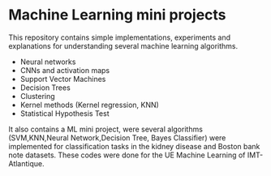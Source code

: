 <h1>Machine Learning mini projects</h1>

This repository contains simple implementations, experiments and explanations for understanding several machine learning algorithms.

- Neural networks
- CNNs and activation maps
- Support Vector Machines
- Decision Trees
- Clustering
- Kernel methods (Kernel regression, KNN)
- Statistical Hypothesis Test

It also contains a ML mini project, were several algorithms (SVM,KNN,Neural Network,Decision Tree, Bayes Classifier) were implemented for classification tasks in the kidney disease and Boston bank note datasets. These codes were done for the UE Machine Learning of IMT-Atlantique.
